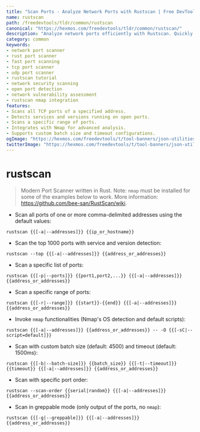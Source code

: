 ```yaml
---
title: "Scan Ports - Analyze Network Ports with Rustscan | Free DevTools"
name: rustscan
path: /freedevtools/tldr/common/rustscan
canonical: "https://hexmos.com/freedevtools/tldr/common/rustscan/"
description: "Analyze network ports efficiently with Rustscan. Quickly identify open ports and potential vulnerabilities on your network. Free online tool, no registration required."
category: common
keywords:
- network port scanner
- rust port scanner
- fast port scanning
- tcp port scanner
- udp port scanner
- rustscan tutorial
- network security scanning
- open port detection
- network vulnerability assessment
- rustscan nmap integration
features:
- Scans all TCP ports of a specified address.
- Detects services and versions running on open ports.
- Scans a specific range of ports.
- Integrates with Nmap for advanced analysis.
- Supports custom batch size and timeout configurations.
ogImage: "https://hexmos.com/freedevtools/t/tool-banners/json-utilities-banner.png"
twitterImage: "https://hexmos.com/freedevtools/t/tool-banners/json-utilities-banner.png"
---
```


# rustscan

> Modern Port Scanner written in Rust.
> Note: `nmap` must be installed for some of the examples below to work.
> More information: <https://github.com/bee-san/RustScan/wiki>.

- Scan all ports of one or more comma-delimited addresses using the default values:

`rustscan {{[-a|--addresses]}} {{ip_or_hostname}}`

- Scan the top 1000 ports with service and version detection:

`rustscan --top {{[-a|--addresses]}} {{address_or_addresses}}`

- Scan a specific list of ports:

`rustscan {{[-p|--ports]}} {{port1,port2,...}} {{[-a|--addresses]}} {{address_or_addresses}}`

- Scan a specific range of ports:

`rustscan {{[-r|--range]}} {{start}}-{{end}} {{[-a|--addresses]}} {{address_or_addresses}}`

- Invoke `nmap` functionalities (Nmap's OS detection and default scripts):

`rustscan {{[-a|--addresses]}} {{address_or_addresses}} -- -O {{[-sC|--script=default]}}`

- Scan with custom batch size (default: 4500) and timeout (default: 1500ms):

`rustscan {{[-b|--batch-size]}} {{batch_size}} {{[-t|--timeout]}} {{timeout}} {{[-a|--addresses]}} {{address_or_addresses}}`

- Scan with specific port order:

`rustscan --scan-order {{serial|random}} {{[-a|--addresses]}} {{address_or_addresses}}`

- Scan in greppable mode (only output of the ports, no `nmap`):

`rustscan {{[-g|--greppable]}} {{[-a|--addresses]}} {{address_or_addresses}}`
